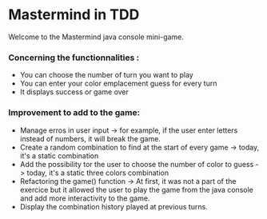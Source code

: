 # Mastermind in TDD #

Welcome to the Mastermind java console mini-game. 

### Concerning the functionnalities : ###

- You can choose the number of turn you want to play 
- You can enter your color emplacement guess for every turn
- It displays success or game over

### Improvement to add to the game: ###

- Manage erros in user input -> for example, if the user enter letters instead of numbers, it will break the game.
- Create a random combination to find at the start of every game -> today, it's a static combination 
- Add the possibility tor the user to choose the number of color to guess -> today, it's a static three colors combination
- Refactoring the game() function -> At first, it was not a part of the exercice but it allowed the user to play the game from the java console and add more interactivity to the game. 
- Display the combination history played at previous turns.

